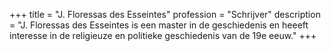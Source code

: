 +++
title       = "J. Floressas des Esseintes"
profession  = "Schrijver"
description = "J. Floressas des Esseintes is een master in de geschiedenis en heeeft interesse in de religieuze en politieke geschiedenis van de 19e eeuw."
+++

